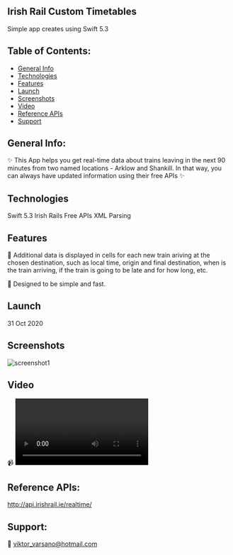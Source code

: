 
## Irish Rail Custom Timetables
Simple app creates using Swift 5.3 

## Table of Contents:
* [General Info](#general-info)
* [Technologies](#technologies)
* [Features](#features)
* [Launch](#launch)
* [Screenshots](#screenshots)
* [Video](#video)
* [Reference APIs](#reference-apis)
* [Support](#support)

## General Info:
:sparkles:    This App helps you get real-time data about trains leaving in the next 90 minutes from two named locations - Arklow and Shankill. In that way, you can always have updated information using their free APIs :sparkles:


## Technologies
Swift 5.3 
Irish Rails Free APIs
XML Parsing


## Features
:dart:   Additional data is displayed in cells for each new train ariving at the chosen destination, such as local time, origin and final destination, when is the train arriving, if the train is going to be late and for how long, etc.

:dart:   Designed to be simple and fast. 


## Launch
31 Oct 2020


## Screenshots
![screenshot1](https://github.com/ViktorVarsano/IrishRailCustomTimetables/blob/main/CustomScreenshot1.png?raw=true "screenshot1") 


## Video
:video_camera:   ![Irish Rail Custom Timetables Video](https://github.com/ViktorVarsano/IrishRailCustomTimetables/blob/main/vv-test-4.mp4?raw=true "Demo1")


## Reference APIs:
http://api.irishrail.ie/realtime/


## Support:
:rocket:   viktor_varsano@hotmail.com

